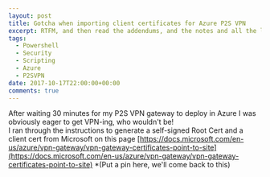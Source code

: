 ```yaml
---
layout: post
title: Gotcha when importing client certificates for Azure P2S VPN
excerpt: RTFM, and then read the addendums, and the notes and all the links as well
tags: 
  - Powershell
  - Security
  - Scripting
  - Azure
  - P2SVPN
date: 2017-10-17T22:00:00+00:00
comments: true
---
```

After waiting 30 minutes for my P2S VPN gateway to deploy in Azure I was obviously eager to get VPN-ing, who wouldn't be!  
I ran through the instructions to generate a self-signed Root Cert and a client cert from Microsoft on this page [https://docs.microsoft.com/en-us/azure/vpn-gateway/vpn-gateway-certificates-point-to-site](https://docs.microsoft.com/en-us/azure/vpn-gateway/vpn-gateway-certificates-point-to-site)
*(Put a pin here, we'll come back to this)
